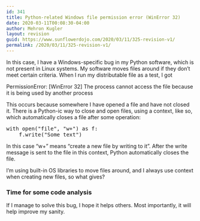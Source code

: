 ```yaml
---
id: 341
title: Python-related Windows file permission error (WinError 32)
date: 2020-03-11T00:08:30-04:00
author: Mehron Kugler
layout: revision
guid: https://www.sunflowerdojo.com/2020/03/11/325-revision-v1/
permalink: /2020/03/11/325-revision-v1/
---
```

In this case, I have a Windows-specific bug in my Python software, which is not present in Linux systems. My software moves files around if they don&#8217;t meet certain criteria. When I run my distributable file as a test, I got

PermissionError: [WinError 32] The process cannot access the file because it is being used by another process

This occurs because somewhere I have opened a file and have not closed it. There is a Python-ic way to close and open files, using a context, like so, which automatically closes a file after some operation:

<pre>with open("file", "w+") as f:
    f.write("Some text")</pre>

In this case &#8220;w+&#8221; means &#8220;create a new file by writing to it&#8221;. After the write message is sent to the file in this context, Python automatically closes the file.

I&#8217;m using built-in OS libraries to move files around, and I always use context when creating new files, so what gives?

### Time for some code analysis

If I manage to solve this bug, I hope it helps others. Most importantly, it will help improve my sanity.